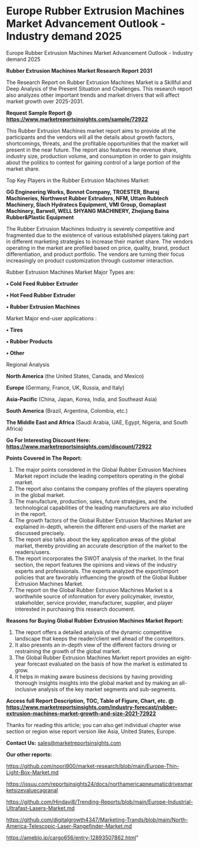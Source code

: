 # Europe Rubber Extrusion Machines Market Advancement Outlook - Industry demand 2025
Europe Rubber Extrusion Machines Market Advancement Outlook - Industry demand 2025

<strong>Rubber Extrusion Machines Market Research Report 2031</strong>

The Research Report on Rubber Extrusion Machines Market is a Skillful and Deep Analysis of the Present Situation and Challenges. This research report also analyzes other important trends and market drivers that will affect market growth over 2025-2031.

<strong>Request Sample Report @ <a href=https://www.marketreportsinsights.com/sample/72922>https://www.marketreportsinsights.com/sample/72922</a></strong>

This Rubber Extrusion Machines market report aims to provide all the participants and the vendors will all the details about growth factors, shortcomings, threats, and the profitable opportunities that the market will present in the near future. The report also features the revenue share, industry size, production volume, and consumption in order to gain insights about the politics to contest for gaining control of a large portion of the market share.

Top Key Players in the Rubber Extrusion Machines Market:

<strong>GG Engineering Works, Bonnot Company, TROESTER, Bharaj Machineries, Northwest Rubber Extruders, NFM, Uttam Rubtech Machinery, Slach Hydratecs Equipment, VMI Group, Gomaplast Machinery, Barwell, WELL SHYANG MACHINERY, Zhejiang Baina Rubber&Plastic Equipment</strong>

The Rubber Extrusion Machines Industry is severely competitive and fragmented due to the existence of various established players taking part in different marketing strategies to increase their market share. The vendors operating in the market are profiled based on price, quality, brand, product differentiation, and product portfolio. The vendors are turning their focus increasingly on product customization through customer interaction.

Rubber Extrusion Machines Market Major Types are:

<strong>• Cold Feed Rubber Extruder

• Hot Feed Rubber Extruder

• Rubber Extrusion Machines</strong>

Market Major end-user applications :

<strong>• Tires

• Rubber Products

• Other</strong>

Regional Analysis

</u><strong><b>North America</b></strong> (the United States, Canada, and Mexico)

<strong><b>Europe </b></strong>(Germany, France, UK, Russia, and Italy)

<strong><b>Asia-Pacific</b></strong> (China, Japan, Korea, India, and Southeast Asia)

<strong><b>South America</b></strong> (Brazil, Argentina, Colombia, etc.)

<strong><b>The Middle East and Africa</b></strong> (Saudi Arabia, UAE, Egypt, Nigeria, and South Africa)

<strong>Go For Interesting Discount Here: <a href=https://www.marketreportsinsights.com/discount/72922>https://www.marketreportsinsights.com/discount/72922</a></strong>

<strong>Points Covered in The Report:</strong>
<ol>
  <li>The major points considered in the Global Rubber Extrusion Machines Market report include the leading competitors operating in the global market.</li>
  <li>The report also contains the company profiles of the players operating in the global market.</li>
  <li>The manufacture, production, sales, future strategies, and the technological capabilities of the leading manufacturers are also included in the report.</li>
  <li>The growth factors of the Global Rubber Extrusion Machines Market are explained in-depth, wherein the different end-users of the market are discussed precisely.</li>
  <li>The report also talks about the key application areas of the global market, thereby providing an accurate description of the market to the readers/users.</li>
  <li>The report incorporates the SWOT analysis of the market. In the final section, the report features the opinions and views of the industry experts and professionals. The experts analyzed the export/import policies that are favorably influencing the growth of the Global Rubber Extrusion Machines Market.</li>
  <li>The report on the Global Rubber Extrusion Machines Market is a worthwhile source of information for every policymaker, investor, stakeholder, service provider, manufacturer, supplier, and player interested in purchasing this research document.</li>
</ol>
<strong>Reasons for Buying Global Rubber Extrusion Machines Market Report:</strong>

<ol>
  <li>The report offers a detailed analysis of the dynamic competitive landscape that keeps the reader/client well ahead of the competitors.</li>
  <li>It also presents an in-depth view of the different factors driving or restraining the growth of the global market.</li>
  <li>The Global Rubber Extrusion Machines Market report provides an eight-year forecast evaluated on the basis of how the market is estimated to grow.</li>
  <li>It helps in making aware business decisions by having providing thorough insights insights into the global market and by making an all-inclusive analysis of the key market segments and sub-segments.</li>
</ol>
<strong>Access full Report Description, TOC, Table of Figure, Chart, etc. @ <a href=https://www.marketreportsinsights.com/industry-forecast/rubber-extrusion-machines-market-growth-and-size-2021-72922>https://www.marketreportsinsights.com/industry-forecast/rubber-extrusion-machines-market-growth-and-size-2021-72922</a></strong>


Thanks for reading this article; you can also get individual chapter wise section or region wise report version like Asia, United States, Europe.

<strong>Contact Us:</strong>
sales@marketreportsinsights.com

<strong>Our other reports:</strong>

<a href=https://github.com/noori900/market-research/blob/main/Europe-Thin-Light-Box-Market.md>https://github.com/noori900/market-research/blob/main/Europe-Thin-Light-Box-Market.md</a>

<a href=https://issuu.com/reportsinsights24/docs/northamericapneumaticdrivesmarketsizevaluecagranal>https://issuu.com/reportsinsights24/docs/northamericapneumaticdrivesmarketsizevaluecagranal</a>

<a href=https://github.com/Hindavi8/Trending-Reports/blob/main/Europe-Industrial-Ultrafast-Lasers-Market.md>https://github.com/Hindavi8/Trending-Reports/blob/main/Europe-Industrial-Ultrafast-Lasers-Market.md</a>

<a href=https://github.com/digitalgrowth4347/Marketing-Trands/blob/main/North-America-Telescopic-Laser-Rangefinder-Market.md>https://github.com/digitalgrowth4347/Marketing-Trands/blob/main/North-America-Telescopic-Laser-Rangefinder-Market.md</a>

<a href=https://ameblo.jp/cargo656/entry-12893507862.html>https://ameblo.jp/cargo656/entry-12893507862.html</a>"
